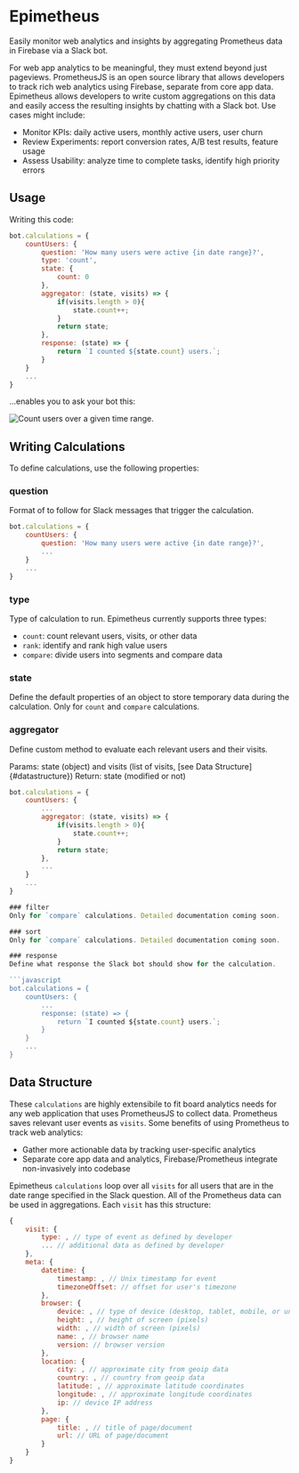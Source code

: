 # Epimetheus
Easily monitor web analytics and insights by aggregating Prometheus data in Firebase via a Slack bot.

For web app analytics to be meaningful, they must extend beyond just pageviews. PrometheusJS is an open source library that allows developers to track rich web analytics using Firebase, separate from core app data. Epimetheus allows developers to write custom aggregations on this data and easily access the resulting insights by chatting with a Slack bot. Use cases might include:

* Monitor KPIs: daily active users, monthly active users, user churn
* Review Experiments: report conversion rates, A/B test results, feature usage
* Assess Usability: analyze time to complete tasks, identify high priority errors

## Usage

Writing this code:

```javascript
bot.calculations = {
	countUsers: {
		question: 'How many users were active {in date range}?',
		type: 'count',
		state: {
			count: 0
		},
		aggregator: (state, visits) => {
			if(visits.length > 0){
				state.count++;
			}
			return state;
		},
		response: (state) => {
			return `I counted ${state.count} users.`;
		}
	}
	...
}
```

...enables you to ask your bot this:

![Count users over a given time range.](https://github.com/vingkan/epimetheus/blob/master/docs/count-users.png)


## Writing Calculations

To define calculations, use the following properties:

### question

Format of to follow for Slack messages that trigger the calculation.


```javascript
bot.calculations = {
	countUsers: {
		question: 'How many users were active {in date range}?',
		...
	}
	...
}
```

### type

Type of calculation to run. Epimetheus currently supports three types:

* `count`: count relevant users, visits, or other data
* `rank`: identify and rank high value users
* `compare`: divide users into segments and compare data

### state

Define the default properties of an object to store temporary data during the calculation. Only for `count` and `compare` calculations.

### aggregator

Define custom method to evaluate each relevant users and their visits.

Params: state (object) and visits (list of visits, [see Data Structure]{#datastructure})
Return: state (modified or not)

```javascript
bot.calculations = {
	countUsers: {
		...
		aggregator: (state, visits) => {
			if(visits.length > 0){
				state.count++;
			}
			return state;
		},
		...
	}
	...
}

### filter
Only for `compare` calculations. Detailed documentation coming soon.

### sort
Only for `compare` calculations. Detailed documentation coming soon.

### response
Define what response the Slack bot should show for the calculation.

```javascript
bot.calculations = {
	countUsers: {
		...
		response: (state) => {
			return `I counted ${state.count} users.`;
		}
	}
	...
}
```

## Data Structure

These `calculations` are highly extensibile to fit board analytics needs for any web application that uses PrometheusJS to collect data. Prometheus saves relevant user events as `visits`. Some benefits of using Prometheus to track web analytics:

* Gather more actionable data by tracking user-specific analytics
* Separate core app data and analytics, Firebase/Prometheus integrate non-invasively into codebase

Epimetheus `calculations` loop over all `visits` for all users that are in the date range specified in the Slack question. All of the Prometheus data can be used in aggregations. Each `visit` has this structure:

```javascript
{
	visit: {
		type: , // type of event as defined by developer
		... // additional data as defined by developer
	},
	meta: {
		datetime: {
			timestamp: , // Unix timestamp for event
			timezoneOffset: // offset for user's timezone
		},
		browser: {
			device: , // type of device (desktop, tablet, mobile, or unknown)
			height: , // height of screen (pixels)
			width: , // width of screen (pixels)
			name: , // browser name
			version: // browser version
		},
		location: {
			city: , // approximate city from geoip data
			country: , // country from geoip data
			latitude: , // approximate latitude coordinates
			longitude: , // approximate longitude coordinates
			ip: // device IP address
		},
		page: {
			title: , // title of page/document
			url: // URL of page/document
		}
	}
}
```